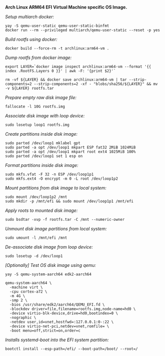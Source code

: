 **Arch Linux ARM64 EFI Virtual Machine specific OS Image.**

*Setup multiarch docker:*

	yay -S qemu-user-static qemu-user-static-binfmt
	docker run --rm --privileged multiarch/qemu-user-static --reset -p yes

*Build rootfs using docker:*

	docker build --force-rm -t archlinux:arm64-vm .

*Dump rootfs from docker image:*

	export LAYER=`docker image inspect archlinux:arm64-vm --format '{{ index .RootFS.Layers 0 }}' | awk -F: '{print $2}'`

	rm -vf ${LAYER} && docker save archlinux:arm64-vm | tar --strip-components=2 --strip-components=2 -xf - "blobs/sha256/${LAYER}" && mv -v ${LAYER} rootfs.tar

*Prepare empty raw disk image file:*

	fallocate -l 10G rootfs.img

*Associate disk image with loop device:*

	sudo losetup loop1 rootfs.img

*Create partitions inside disk image:*

	sudo parted /dev/loop1 mklabel gpt
	sudo parted -a opt /dev/loop1 mkpart ESP fat32 2MiB 1024MiB
	sudo parted -a opt /dev/loop1 mkpart root ext4 1025MiB 100%
	sudo parted /dev/loop1 set 1 esp on

*Format partitions inside disk image:*

	sudo mkfs.vfat -F 32 -n ESP /dev/loop1p1
	sudo mkfs.ext4 -O encrypt -m 0 -L root /dev/loop1p2

*Mount partitions from disk image to local system:*

	sudo mount /dev/loop1p2 /mnt
	sudo mkdir -p /mnt/efi && sudo mount /dev/loop1p1 /mnt/efi

*Apply roots to mounted disk image:*

	sudo bsdtar -xvp -f rootfs.tar -C /mnt --numeric-owner

*Unmount disk image partitions from local system:*

	sudo umount -l /mnt/efi /mnt

*De-associate disk image from loop device:*

	sudo losetup -d /dev/loop1

*[Optionally] Test OS disk image using qemu:*

	yay -S qemu-system-aarch64 edk2-aarch64

	qemu-system-aarch64 \
	  -machine virt \
	  -cpu cortex-a72 \
	  -m 4G \
	  -smp 2 \
	  -bios /usr/share/edk2/aarch64/QEMU_EFI.fd \
	  -blockdev driver=file,filename=rootfs.img,node-name=hd0 \
	  -device virtio-blk-device,drive=hd0,bootindex=0 \
	  -nographic \
	  -netdev user,id=vnet,hostfwd=:127.0.0.1:0-:22 \
	  -device virtio-net-pci,netdev=vnet,romfile= \
	  -boot menu=off,strict=on,order=c

*Installs systemd-boot into the EFI system partition:*

	bootctl install --esp-path=/efi/ --boot-path=/boot/ --root=/
